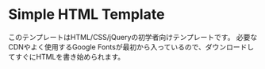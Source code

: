 # Simple HTML Template

このテンプレートはHTML/CSS/jQueryの初学者向けテンプレートです。
必要なCDNやよく使用するGoogle Fontsが最初から入っているので、ダウンロードしてすぐにHTMLを書き始められます。
